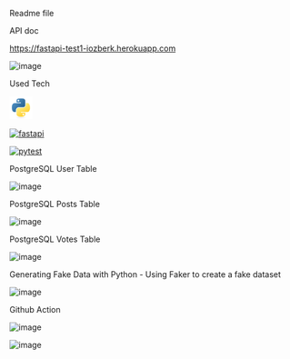 Readme file

API doc 

https://fastapi-test1-iozberk.herokuapp.com

![image](https://user-images.githubusercontent.com/61587949/184605624-72eda60a-da12-4e03-bbbb-75ac4397a2f7.png)


Used Tech

 <a href="https://www.python.org" target="_blank" rel="noreferrer"> <img src="https://raw.githubusercontent.com/devicons/devicon/master/icons/python/python-original.svg" alt="python" width="40" height="40"/> </a>
 
 <a href="https://www.fastapi.tiangolo.com" target="_blank" rel="noreferrer"> <img src="https://user-images.githubusercontent.com/61587949/184605783-65480d71-022e-4842-8ae3-ac8b83aea886.png" alt="fastapi" width="70" height="40"/> </a>
 
<a href="https://docs.pytest.org" target="_blank" rel="noreferrer"> <img src="https://user-images.githubusercontent.com/61587949/185796384-60274411-1c2a-4037-a53c-9ad33cbffd95.png" alt="pytest" width="70" height="40"/> </a>
 
PostgreSQL User Table

![image](https://user-images.githubusercontent.com/61587949/184621928-86bab0c9-e06e-466d-bcbf-05204d324cb5.png)

PostgreSQL Posts Table

![image](https://user-images.githubusercontent.com/61587949/184622011-c3d2ad86-91fc-4933-a447-4410856d383a.png)

PostgreSQL Votes Table

![image](https://user-images.githubusercontent.com/61587949/184653995-594d88c6-ed3e-4791-91ea-bc2a5ccab61e.png)

Generating Fake Data with Python - Using Faker to create a fake dataset

![image](https://user-images.githubusercontent.com/61587949/184716058-1badd65d-9d2c-4bbe-a24e-f38af1cfec68.png)


Github Action

![image](https://user-images.githubusercontent.com/61587949/186518698-057d9d54-3466-41f8-a599-6666125164d0.png)

![image](https://user-images.githubusercontent.com/61587949/186518787-b8f968ea-a8d4-4e78-99c4-f90aa8e199de.png)


